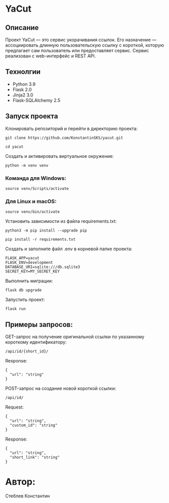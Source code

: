 # YaCut

## Описание
Проект YaCut — это сервис укорачивания ссылок. Его назначение — ассоциировать длинную пользовательскую ссылку с короткой, которую предлагает сам пользователь или предоставляет сервис. Сервис реализован с web-интерфейс и REST API.

## Технолгии
- Python 3.9
- Flask 2.0
- Jinja2 3.0
- Flask-SQLAlchemy 2.5

## Запуск проекта
Клонировать репозиторий и перейти в директорию проекта:
```
git clone https://github.com/KonstantinSKS/yacut.git
```
```
cd yacut
```
Cоздать и активировать виртуальное окружение:
```
python -m venv venv
```
### Команда для Windows:
```
source venv/Scripts/activate
```
### Для Linux и macOS:
```
source venv/bin/activate
```
Установить зависимости из файла requirements.txt:
```
python3 -m pip install --upgrade pip
```
```
pip install -r requirements.txt
```
Создать и заполните файл .env в корневой папке проекта:
```
FLASK_APP=yacut
FLASK_ENV=development
DATABASE_URI=sqlite:///db.sqlite3
SECRET_KEY=MY_SECRET_KEY
```
Выполнить миграции:
```
flask db upgrade
```
Запустить проект:
```
flask run
```

## Примеры запросов:
GET-запрос на получение оригинальной ссылки по указанному короткому идентификатору:
```
/api/id/{short_id}/
```
Response:
```
{
  "url": "string"
}
```

POST-запрос на создание новой короткой ссылки:
```
/api/id/
```
Request:
```
{
  "url": "string",
  "custom_id": "string"
}
```
Response:
```
{
  "url": "string",
  "short_link": "string"
}
```

# Автор: 
Стеблев Константин
